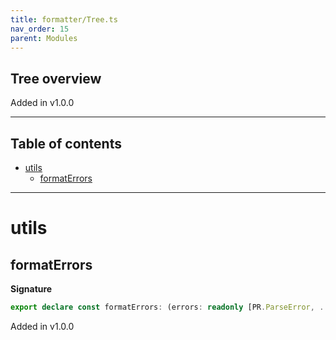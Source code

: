 ```yaml
---
title: formatter/Tree.ts
nav_order: 15
parent: Modules
---
```


## Tree overview

Added in v1.0.0

---

<h2 class="text-delta">Table of contents</h2>

- [utils](#utils)
  - [formatErrors](#formaterrors)

---

# utils

## formatErrors

**Signature**

```ts
export declare const formatErrors: (errors: readonly [PR.ParseError, ...PR.ParseError[]]) => string
```

Added in v1.0.0
